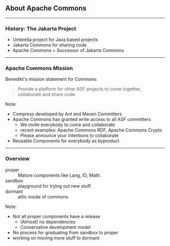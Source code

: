  <!-- .slide: data-background="img/background-green-16x9.png" data-state="intro" class="center" -->
## About Apache Commons <!-- .element: class="heading" style="text-align: center;"-->

---

### History: The Jakarta Project

- Umbrella project for Java based projects
- Jakarta Commons for sharing code
- Apache Commons = Successor of Jakarta Commons

---

### Apache Commons Mission

Benedikt's mission statement for Commons:

> Provide a platform for other ASF projects to come together, collaborate and share code.

Note:
- Compress developed by Ant and Maven Committers
- Apache Commons has granted write access to all ASF committers
  - We invite everybody to come and collaborate
  - recent examples: Apache Commons RDF, Apache Commons Crypto
  - Please announce your intentions to collaborate
- Reusable Components for everybody as byproduct

---

### Overview

<dl>
  <dt>proper</dt>
  <dd>Mature components like Lang, IO, Math.</dd>

  <dt>sandbox</dt>
  <dd>playground for trying out new stuff.</dd>

  <dt>dormant</dt>
  <dd>attic inside of commons.</dd>
</dl>

Note:
- Not all proper components have a release
    - (Almost) no dependencies
    - Conservative development model
- No process for graduating from sandbox to proper
- working on moving more stuff to dormant
